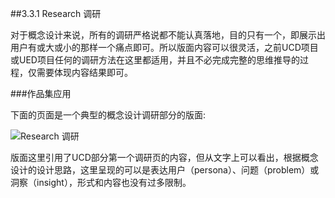 ##3.3.1 Research 调研

对于概念设计来说，所有的调研严格说都不能认真落地，目的只有一个，即展示出用户有或大或小的那样一个痛点即可。所以版面内容可以很灵活，之前UCD项目或UED项目任何的调研方法在这里都适用，并且不必完成完整的思维推导的过程，仅需要体现内容结果即可。



###作品集应用

下面的页面是一个典型的概念设计调研部分的版面:  

![Research 调研](http://kitpic.makebi.net/id/cd/id-51.jpg)

版面这里引用了UCD部分第一个调研页的内容，但从文字上可以看出，根据概念设计的设计思路，这里呈现的可以是表达用户（persona）、问题（problem）或 洞察（insight），形式和内容也没有过多限制。